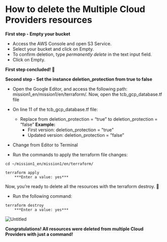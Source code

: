 # How to delete the Multiple Cloud Providers resources

**First step - Empty your bucket**

- Access the AWS Console and open S3 Service.
- Select your bucket and click on Empty.
- To confirm deletion, type *permanently delete* in the text input field.
- Click on Empty.

**First step concluded! 🎉**

**Second step - Set the instance deletion_protection from true to false**

- Open the Google Editor, and access the following path: mission1_en/mission1/en/terraform/. Now, open the tcb_gcp_database.tf file
- On line 11 of the tcb_gcp_database.tf file:
    - Replace from deletion_protection = “true” to deletion_protection = “false”
    **Example:**
        - First version: deletion_protection = "true”
        - Updated version: deletion_protection = "false”
        
- Change from Editor to Terminal
- Run the commands to apply the terraform file changes:

```
cd ~/mission1_en/mission1/en/terraform/

terraform apply
	***Enter a value: yes***
```

Now, you’re ready to delete all the resources with the terraform destroy. 🚀

- Run the following command:

```
terraform destroy
	***Enter a value: yes***
```

![Untitled](https://s3-us-west-2.amazonaws.com/secure.notion-static.com/fafc4631-04ca-4431-a5c4-3950d8bd24ad/Untitled.png)

**Congratulations! All resources were deleted from multiple Cloud Providers with just a command!**
